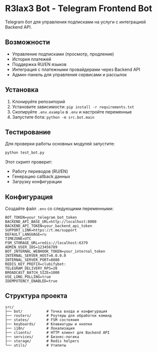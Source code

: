 # R3lax3 Bot - Telegram Frontend Bot

Telegram бот для управления подписками на услуги с интеграцией Backend API.

## Возможности

- Управление подписками (просмотр, продление)
- История платежей
- Поддержка RU/EN языков
- Интеграция с платежными провайдерами через Backend API
- Админ-панель для управления сервисами и рассылок

## Установка

1. Клонируйте репозиторий
2. Установите зависимости: `pip install -r requirements.txt`
3. Скопируйте `.env.example` в `.env` и настройте переменные
4. Запустите бота: `python -m src.bot.main`

## Тестирование

Для проверки работы основных модулей запустите:

```bash
python test_bot.py
```

Этот скрипт проверит:
- Работу переводов (RU/EN)
- Генерацию callback данных
- Загрузку конфигурации

## Конфигурация

Создайте файл `.env` со следующими переменными:

```env
BOT_TOKEN=your_telegram_bot_token
BACKEND_API_BASE_URL=http://localhost:8000
BACKEND_API_TOKEN=your_backend_api_token
SUPPORT_LINK=https://t.me/support
DEFAULT_LANGUAGE=ru
TIMEZONE=UTC
FSM_STORAGE_URL=redis://localhost:6379
ADMIN_USER_IDS=123456789
BOT_INTERNAL_WEBHOOK_TOKEN=your_internal_token
INTERNAL_SERVER_HOST=0.0.0.0
INTERNAL_SERVER_PORT=8080
REDIS_KEY_PREFIX=clubifybot:
TELEGRAM_DELIVERY_RPS=20
BROADCAST_BATCH_SIZE=1000
USE_LONG_POLLING=true
IDEMPOTENCY_ENABLED=true
```

## Структура проекта

```
src/
├── bot/           # Точка входа и конфигурация
├── routers/       # Роутеры для обработки команд
├── states/        # FSM состояния
├── keyboards/     # Клавиатуры и кнопки
├── i18n/          # Локализация
├── clients/       # HTTP клиент для Backend API
├── services/      # Бизнес-логика
├── storage/       # Redis helpers
└── utils/         # Утилиты
```
